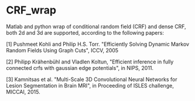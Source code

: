 # CRF_wrap
Matlab and python wrap of conditional random field (CRF) and dense CRF, both 2d and 3d are supported, according to the following papers:

[1] Pushmeet Kohli and Philip H.S. Torr. "Efficiently Solving Dynamic Markov Random Fields Using Graph Cuts", ICCV, 2005

[2] Philipp Krähenbühl and Vladlen Koltun, "Efficient inference in fully connected crfs with gaussian edge potentials", in NIPS, 2011.

[3] Kamnitsas et al. "Multi-Scale 3D Convolutional Neural Networks for Lesion Segmentation in Brain MRI", in Proceeding of ISLES challenge, MICCAI, 2015.
